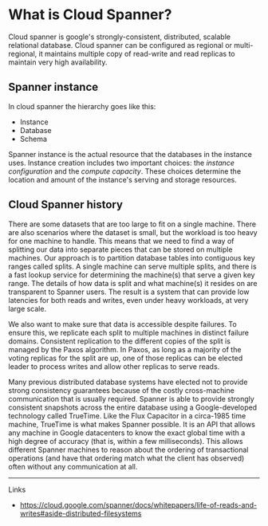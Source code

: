 # What is Cloud Spanner?

Cloud spanner is google's strongly-consistent, distributed, scalable relational database. Cloud spanner can be configured as regional or multi-regional, it maintains multiple copy of read-write and read replicas to maintain very high availability.

## Spanner instance

In cloud spanner the hierarchy goes like this:

* Instance
* Database
* Schema

Spanner instance is the actual resource that the databases in the instance uses. Instance creation includes two important choices: the *instance configuration* and the *compute capacity*. These choices determine the location and amount of the instance's serving and storage resources.

## Cloud Spanner history

There are some datasets that are too large to fit on a single machine. There are also scenarios where the dataset is small, but the workload is too heavy for one machine to handle. This means that we need to find a way of splitting our data into separate pieces that can be stored on multiple machines. Our approach is to partition database tables into contiguous key ranges called splits. A single machine can serve multiple splits, and there is a fast lookup service for determining the machine(s) that serve a given key range. The details of how data is split and what machine(s) it resides on are transparent to Spanner users. The result is a system that can provide low latencies for both reads and writes, even under heavy workloads, at very large scale.

We also want to make sure that data is accessible despite failures. To ensure this, we replicate each split to multiple machines in distinct failure domains. Consistent replication to the different copies of the split is managed by the Paxos algorithm. In Paxos, as long as a majority of the voting replicas for the split are up, one of those replicas can be elected leader to process writes and allow other replicas to serve reads.

Many previous distributed database systems have elected not to provide strong consistency guarantees because of the costly cross-machine communication that is usually required. Spanner is able to provide strongly consistent snapshots across the entire database using a Google-developed technology called TrueTime. Like the Flux Capacitor in a circa-1985 time machine, TrueTime is what makes Spanner possible. It is an API that allows any machine in Google datacenters to know the exact global time with a high degree of accuracy (that is, within a few milliseconds). This allows different Spanner machines to reason about the ordering of transactional operations (and have that ordering match what the client has observed) often without any communication at all.

---
Links

* <https://cloud.google.com/spanner/docs/whitepapers/life-of-reads-and-writes#aside-distributed-filesystems>